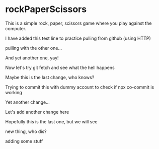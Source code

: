 # rockPaperScissors
This is a simple rock, paper, scissors game where you play against the computer. 

I have added this test line to practice pulling from github (using HTTP)

pulling with the other one...

And yet another one, yay!

Now let's try git fetch and see what the hell happens

Maybe this is the last change, who knows?

Trying to commit this with dummy account to check if npx co-commit is working

Yet another change...

Let's add another change here

Hopefully this is the last one, but we will see

new thing, who dis?

adding some stuff